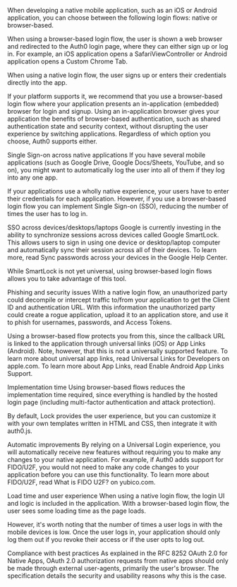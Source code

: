 When developing a native mobile application, such as an iOS or Android application, you can choose between the following login flows: native or browser-based.

When using a browser-based login flow, the user is shown a web browser and redirected to the Auth0 login page, where they can either sign up or log in. For example, an iOS application opens a SafariViewController or Android application opens a Custom Chrome Tab.

When using a native login flow, the user signs up or enters their credentials directly into the app.

If your platform supports it, we recommend that you use a browser-based login flow where your application presents an in-application (embedded) browser for login and signup. Using an in-application browser gives your application the benefits of browser-based authentication, such as shared authentication state and security context, without disrupting the user experience by switching applications. Regardless of which option you choose, Auth0 supports either.

Single Sign-on across native applications
If you have several mobile applications (such as Google Drive, Google Docs/Sheets, YouTube, and so on), you might want to automatically log the user into all of them if they log into any one app.

If your applications use a wholly native experience, your users have to enter their credentials for each application. However, if you use a browser-based login flow you can implement Single Sign-on (SSO), reducing the number of times the user has to log in.

SSO across devices/desktops/laptops
Google is currently investing in the ability to synchronize sessions across devices called Google SmartLock. This allows users to sign in using one device or desktop/laptop computer and automatically sync their session across all of their devices. To learn more, read Sync passwords across your devices in the Google Help Center.

While SmartLock is not yet universal, using browser-based login flows allows you to take advantage of this tool.

Phishing and security issues
With a native login flow, an unauthorized party could decompile or intercept traffic to/from your application to get the Client ID and authentication URL. With this information the unauthorized party could create a rogue application, upload it to an application store, and use it to phish for usernames, passwords, and Access Tokens.

Using a browser-based flow protects you from this, since the callback URL is linked to the application through universal links (iOS) or App Links (Android). Note, however, that this is not a universally supported feature. To learn more about universal app links, read Universal Links for Developers on apple.com. To learn more about App Links, read Enable Android App Links Support.

Implementation time
Using browser-based flows reduces the implementation time required, since everything is handled by the hosted login page (including multi-factor authentication and attack protection).

By default, Lock provides the user experience, but you can customize it with your own templates written in HTML and CSS, then integrate it with auth0.js.

Automatic improvements
By relying on a Universal Login experience, you will automatically receive new features without requiring you to make any changes to your native application. For example, if Auth0 adds support for FIDO/U2F, you would not need to make any code changes to your application before you can use this functionality. To learn more about FIDO/U2F, read What is FIDO U2F? on yubico.com.

Load time and user experience
When using a native login flow, the login UI and logic is included in the application. With a browser-based login flow, the user sees some loading time as the page loads.

However, it's worth noting that the number of times a user logs in with the mobile devices is low. Once the user logs in, your application should only log them out if you revoke their access or if the user opts to log out.

Compliance with best practices
As explained in the RFC 8252 OAuth 2.0 for Native Apps, OAuth 2.0 authorization requests from native apps should only be made through external user-agents, primarily the user's browser. The specification details the security and usability reasons why this is the case.
